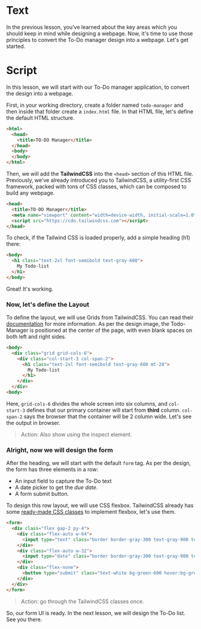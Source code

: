 # Text
In the previous lesson, you've learned about the key areas which you should keep in mind while designing a webpage. Now, it's time to use those principles to convert the To-Do manager design into a webpage. Let's get started.

# Script
In this lesson, we will start with our To-Do manager application, to convert the design into a webpage.

First, in your working directory, create a folder named `todo-manager` and then inside that folder create a `index.html` file. In that HTML file, let's define the default HTML structure.
```html
<html>
  <head>
    <title>TO-DO Manager</title>
  </head>
  <body>
  </body>
</html>
```

Then, we will add the **TailwindCSS** into the `<head>` section of this HTML file. Previously, we've already introduced you to TailwindCSS, a utility-first CSS framework, packed with tons of CSS classes, which can be composed to build any webpage.
```html
<head>
  <title>TO-DO Manager</title>
  <meta name="viewport" content="width=device-width, initial-scale=1.0">
  <script src="https://cdn.tailwindcss.com"></script>
</head>
```

To check, if the Tailwind CSS is loaded properly, add a simple heading (h1) there:
```html
<body>
  <h1 class="text-2xl font-semibold text-gray-600">
    My Todo-list
  </h1>
</body>
```
Great! It's working.

### Now, let's define the Layout
To define the layout, we will use Grids from TailwindCSS. You can read their [documentation](https://tailwindcss.com/docs/grid-template-columns) for more information.
As per the design image, the Todo-Manager is positioned at the center of the page, with even blank spaces on both left and right sides.
```html
<body>
  <div class="grid grid-cols-6">
    <div class="col-start-3 col-span-2">
      <h1 class="text-2xl font-semibold text-gray-600 mt-20">
        My Todo-list
      </h1>
    </div>
  </div>
<body>
```
Here, `grid-cols-6` divides the whole screen into six columns, and `col-start-3` defines that our primary container will start from **third** column. `col-span-2` says the browser that the container will be 2 column wide. Let's see the output in browser.

> Action: Also show using the inspect element.

### Alright, now we will design the form
After the heading, we will start with the default `form` tag. As per the design, the form has three elements in a row:
- An input field to capture the To-Do text
- A date picker to get the *due date*.
- A form submit button.

To design this row layout, we will use CSS flexbox. TailwindCSS already has some [ready-made CSS classes](https://tailwindcss.com/docs/flex) to implement flexbox, let's use them.
```html
<form>
  <div class="flex gap-2 py-4">
    <div class="flex-auto w-64">
      <input type="text" class="border border-gray-300 text-gray-900 text-sm rounded w-full p-2" placeholder="What's next?" autofocus required>
    </div>
    <div class="flex-auto w-32">
      <input type="date" class="border border-gray-300 text-gray-900 text-sm rounded w-full p-2 leading-4	">
    </div>
    <div class="flex-none">
      <button type="submit" class="text-white bg-green-600 hover:bg-green-700 font-medium rounded text-sm px-5 py-2 mr-2 mb-2">Add</button>
    </div>            
  </div>
</form>
```
> Action: go through the TailwindCSS classes once.

So, our form UI is ready. In the next lesson, we will design the To-Do list. See you there.